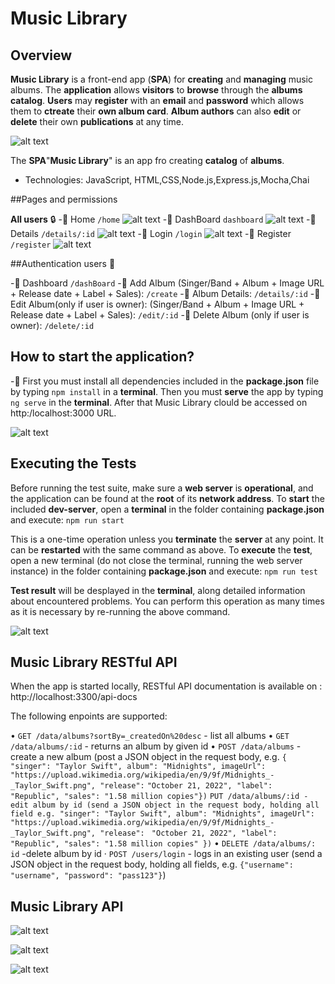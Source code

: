 # Music Library

## Overview
**Music Library** is a front-end app (**SPA**) for **creating** and **managing** music albums.
The **application** allows **visitors** to **browse** through the **albums catalog**. **Users** may **register** with an **email** and **password** which allows them to **ctreate** their **own album card**. **Album authors** can also **edit** or **delete** their own **publications** at any time.

![alt text](<../Screenshot 2024-02-23 113417.png>)



The **SPA**"**Music Library**" is an app fro creating **catalog** of **albums**.
  - Technologies: JavaScript, HTML,CSS,Node.js,Express.js,Mocha,Chai

##Pages and permissions

**All users** :lock:
-:pushpin: Home `/home`
![alt text](<../Screenshot 2024-02-23 113417.png>)
-:pushpin: DashBoard `dashboard`
![alt text](<../Screenshot 2024-02-23 113429.png>)
-:pushpin: Details `/details/:id` 
![alt text](image.png)
-:pushpin: Login `/login`
![alt text](<../Screenshot 2024-02-23 113410.png>)
-:pushpin: Register `/register`
![alt text](<../Screenshot 2024-02-23 113357.png>)

##Authentication users :lock_with_ink_pen:

-:pushpin: Dashboard `/dashBoard`
-:pushpin: Add Album (Singer/Band + Album + Image URL + Release date + Label + Sales): `/create`
-:pushpin: Album Details: `/details/:id`
-:pushpin:Edit Album(only if user is owner): (Singer/Band + Album + Image URL + Release date + Label + Sales): `/edit/:id`
-:pushpin: Delete Album (only if user is owner): `/delete/:id`

## How to start the application?

-:pushpin: First you must install all dependencies included in the **package.json** file by typing `npm install` in a **terminal**. Then you must **serve** the app by typing `ng serve` in the **terminal**. After that Music Library clould be accessed on http:/localhost:3000 URL.

![alt text](<../Screenshot 2024-02-23 115930.png>)

## Executing the Tests

Before running the test suite, make sure a **web server** is **operational**, and the application can be found at the **root** of its **network address**. To **start**  the included **dev-server**, open a **terminal** in the folder containing **package.json** and execute: `npm run start`

This is a one-time operation unless you **terminate** the **server** at any point. It can be **restarted** with the same command as above. To **execute** the **test**, open a new terminal (do not close the terminal, running the web server instance) in the folder containing **package.json** and execute: `npm run test`

**Test result** will be desplayed in the **terminal**, along detailed information about encountered problems. 
You can perform this operation as many times as it is necessary by re-running the above command.

![alt text](<../Screenshot 2024-02-23 120952.png>)

## Music Library RESTful API

When the app is started locally, RESTful API documentation is available on : http://localhost:3300/api-docs

The following enpoints are supported:

• `GET /data/albums?sortBy=_createdOn%20desc` - list all albums
• `GET /data/albums/:id` - returns an album by given id
• `POST /data/albums` - create a new album (post a JSON object in the request body, e.g. `{ "singer": "Taylor Swift", album": "Midnights", imageUrl":`
`"https://upload.wikimedia.org/wikipedia/en/9/9f/Midnights_-_Taylor_Swift.png", "release":`
`"October 21, 2022", "label": "Republic", "sales": "1.58 million copies"})`
`PUT /data/albums/:id - edit album by id (send a JSON object in the request body, holding all field e.g. "singer": "Taylor Swift", album": "Midnights", imageUrl":`
`"https://upload.wikimedia.org/wikipedia/en/9/9f/Midnights_-_Taylor_Swift.png", "release":`
` "October 21, 2022", "label": "Republic", "sales": "1.58 million copies" })`
• `DELETE /data/albums/: id` -delete album by id
· `POST /users/login` - logs in an existing user (send a JSON object in the request body, holding all fields, e.g. `{"username": "username", "password": "pass123"}`)

## Music Library API

![alt text](<../Screenshot 2024-02-23 121930.png>)

![alt text](<../Screenshot 2024-02-23 122026.png>)

![alt text](<../Screenshot 2024-02-23 122039.png>)